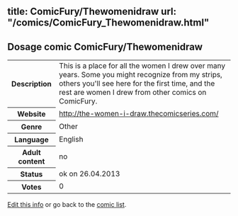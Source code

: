 title: ComicFury/Thewomenidraw
url: "/comics/ComicFury_Thewomenidraw.html"
---
Dosage comic ComicFury/Thewomenidraw
-----------------------------------------

<p id="msg"></p>
<script type="text/javascript">
if (window.location.search === '?edit_info_mail=sent_ok') {
  var elem = document.getElementById("msg");
  elem.innerHTML = 'Edited information sucessfully sent.';
  elem.className = 'ok';
}
</script>
<table class="comicinfo">
<tr>
<th>Description</th><td>This is a place for all the women I drew over many years. Some you might recognize from my strips, others you'll see here for the first time, and the rest are women I drew from other comics on ComicFury.</td>
</tr>
<tr>
<th>Website</th><td><a href="http://the-women-i-draw.thecomicseries.com/">http://the-women-i-draw.thecomicseries.com/</a></td>
</tr>
<tr>
<th>Genre</th><td>Other</td>
</tr>
<tr>
<th>Language</th><td>English</td>
</tr>
<tr>
<th>Adult content</th><td>no</td>
</tr>
<tr>
<th>Status</th><td>ok on 26.04.2013</td>
</tr>
<tr>
<th>Votes</th><td>0</td>
</tr>
</table>

[Edit this info](ComicFury_Thewomenidraw_edit.html) or go back to the [comic list](../comic-index.html).
